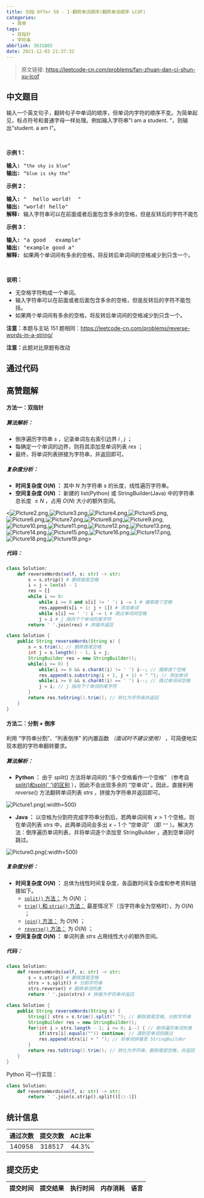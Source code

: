 ```yaml
---
title: 剑指 Offer 58 - I-翻转单词顺序(翻转单词顺序 LCOF)
categories:
  - 简单
tags:
  - 双指针
  - 字符串
abbrlink: 3631865
date: 2021-12-03 21:37:32
---
```


> 原文链接: https://leetcode-cn.com/problems/fan-zhuan-dan-ci-shun-xu-lcof




## 中文题目
<div><p>输入一个英文句子，翻转句子中单词的顺序，但单词内字符的顺序不变。为简单起见，标点符号和普通字母一样处理。例如输入字符串&quot;I am a student. &quot;，则输出&quot;student. a am I&quot;。</p>

<p>&nbsp;</p>

<p><strong>示例 1：</strong></p>

<pre><strong>输入:</strong> &quot;<code>the sky is blue</code>&quot;
<strong>输出:&nbsp;</strong>&quot;<code>blue is sky the</code>&quot;
</pre>

<p><strong>示例 2：</strong></p>

<pre><strong>输入:</strong> &quot; &nbsp;hello world! &nbsp;&quot;
<strong>输出:&nbsp;</strong>&quot;world! hello&quot;
<strong>解释: </strong>输入字符串可以在前面或者后面包含多余的空格，但是反转后的字符不能包括。
</pre>

<p><strong>示例 3：</strong></p>

<pre><strong>输入:</strong> &quot;a good &nbsp; example&quot;
<strong>输出:&nbsp;</strong>&quot;example good a&quot;
<strong>解释: </strong>如果两个单词间有多余的空格，将反转后单词间的空格减少到只含一个。
</pre>

<p>&nbsp;</p>

<p><strong>说明：</strong></p>

<ul>
	<li>无空格字符构成一个单词。</li>
	<li>输入字符串可以在前面或者后面包含多余的空格，但是反转后的字符不能包括。</li>
	<li>如果两个单词间有多余的空格，将反转后单词间的空格减少到只含一个。</li>
</ul>

<p><strong>注意：</strong>本题与主站 151 题相同：<a href="https://leetcode-cn.com/problems/reverse-words-in-a-string/">https://leetcode-cn.com/problems/reverse-words-in-a-string/</a></p>

<p><strong>注意：</strong>此题对比原题有改动</p>
</div>

## 通过代码
<RecoDemo>
</RecoDemo>


## 高赞题解
#### 方法一：双指针

##### 算法解析：

- 倒序遍历字符串 $s$ ，记录单词左右索引边界 $i$ , $j$ ；
- 每确定一个单词的边界，则将其添加至单词列表 $res$ ；
- 最终，将单词列表拼接为字符串，并返回即可。

##### 复杂度分析：

- **时间复杂度 $O(N)$ ：** 其中 $N$ 为字符串 $s$ 的长度，线性遍历字符串。
- **空间复杂度 $O(N)$ ：** 新建的 list(Python) 或 StringBuilder(Java) 中的字符串总长度 $\leq N$ ，占用 $O(N)$ 大小的额外空间。

<![Picture2.png](../images/fan-zhuan-dan-ci-shun-xu-lcof-0.png),![Picture3.png](../images/fan-zhuan-dan-ci-shun-xu-lcof-1.png),![Picture4.png](../images/fan-zhuan-dan-ci-shun-xu-lcof-2.png),![Picture5.png](../images/fan-zhuan-dan-ci-shun-xu-lcof-3.png),![Picture6.png](../images/fan-zhuan-dan-ci-shun-xu-lcof-4.png),![Picture7.png](../images/fan-zhuan-dan-ci-shun-xu-lcof-5.png),![Picture8.png](../images/fan-zhuan-dan-ci-shun-xu-lcof-6.png),![Picture9.png](../images/fan-zhuan-dan-ci-shun-xu-lcof-7.png),![Picture10.png](../images/fan-zhuan-dan-ci-shun-xu-lcof-8.png),![Picture11.png](../images/fan-zhuan-dan-ci-shun-xu-lcof-9.png),![Picture12.png](../images/fan-zhuan-dan-ci-shun-xu-lcof-10.png),![Picture13.png](../images/fan-zhuan-dan-ci-shun-xu-lcof-11.png),![Picture14.png](../images/fan-zhuan-dan-ci-shun-xu-lcof-12.png),![Picture15.png](../images/fan-zhuan-dan-ci-shun-xu-lcof-13.png),![Picture16.png](../images/fan-zhuan-dan-ci-shun-xu-lcof-14.png),![Picture17.png](../images/fan-zhuan-dan-ci-shun-xu-lcof-15.png),![Picture18.png](../images/fan-zhuan-dan-ci-shun-xu-lcof-16.png),![Picture19.png](../images/fan-zhuan-dan-ci-shun-xu-lcof-17.png)>

##### 代码：

```Python []
class Solution:
    def reverseWords(self, s: str) -> str:
        s = s.strip() # 删除首尾空格
        i = j = len(s) - 1
        res = []
        while i >= 0:
            while i >= 0 and s[i] != ' ': i -= 1 # 搜索首个空格
            res.append(s[i + 1: j + 1]) # 添加单词
            while s[i] == ' ': i -= 1 # 跳过单词间空格
            j = i # j 指向下个单词的尾字符
        return ' '.join(res) # 拼接并返回
```

```Java []
class Solution {
    public String reverseWords(String s) {
        s = s.trim(); // 删除首尾空格
        int j = s.length() - 1, i = j;
        StringBuilder res = new StringBuilder();
        while(i >= 0) {
            while(i >= 0 && s.charAt(i) != ' ') i--; // 搜索首个空格
            res.append(s.substring(i + 1, j + 1) + " "); // 添加单词
            while(i >= 0 && s.charAt(i) == ' ') i--; // 跳过单词间空格
            j = i; // j 指向下个单词的尾字符
        }
        return res.toString().trim(); // 转化为字符串并返回
    }
}
```

#### 方法二：分割 + 倒序

利用 “字符串分割”、“列表倒序” 的内置函数 *（面试时不建议使用）* ，可简便地实现本题的字符串翻转要求。

##### 算法解析：

- **Python ：** 由于 $split()$ 方法将单词间的 “多个空格看作一个空格” （参考自 [split()和split(' ')的区别](https://www.cnblogs.com/python-coder/p/10073329.html) ），因此不会出现多余的 “空单词” 。因此，直接利用 $reverse()$ 方法翻转单词列表 $strs$ ，拼接为字符串并返回即可。

![Picture1.png](../images/fan-zhuan-dan-ci-shun-xu-lcof-18.png){:width=500}

- **Java ：** 以空格为分割符完成字符串分割后，若两单词间有 $x > 1$ 个空格，则在单词列表 $strs$ 中，此两单词间会多出 $x - 1$ 个 “空单词” （即 `""` ）。解决方法：倒序遍历单词列表，并将单词逐个添加至 StringBuilder ，遇到空单词时跳过。

![Picture0.png](../images/fan-zhuan-dan-ci-shun-xu-lcof-19.png){:width=500}

##### 复杂度分析：

- **时间复杂度 $O(N)$ ：** 总体为线性时间复杂度，各函数时间复杂度和参考资料链接如下。
  - [`split()` 方法：](https://softwareengineering.stackexchange.com/questions/331909/whats-the-complexity-of-javas-string-split-function) 为 $O(N)$ ；
  - [`trim()` 和 `strip()` 方法：](https://stackoverflow.com/questions/51110114/is-string-trim-faster-than-string-replace) 最差情况下（当字符串全为空格时），为 $O(N)$ ；
  - [`join()` 方法：](https://stackoverflow.com/questions/37133547/time-complexity-of-string-concatenation-in-python) 为 $O(N)$ ；
  - [`reverse()` 方法：](https://stackoverflow.com/questions/37606159/what-is-the-time-complexity-of-python-list-reverse) 为 $O(N)$ ；
- **空间复杂度 $O(N)$ ：** 单词列表 $strs$ 占用线性大小的额外空间。

##### 代码：

```Python []
class Solution:
    def reverseWords(self, s: str) -> str:
        s = s.strip() # 删除首尾空格
        strs = s.split() # 分割字符串
        strs.reverse() # 翻转单词列表
        return ' '.join(strs) # 拼接为字符串并返回
```

```Java []
class Solution {
    public String reverseWords(String s) {
        String[] strs = s.trim().split(" "); // 删除首尾空格，分割字符串
        StringBuilder res = new StringBuilder();
        for(int i = strs.length - 1; i >= 0; i--) { // 倒序遍历单词列表
            if(strs[i].equals("")) continue; // 遇到空单词则跳过
            res.append(strs[i] + " "); // 将单词拼接至 StringBuilder
        }
        return res.toString().trim(); // 转化为字符串，删除尾部空格，并返回
    }
}
```

Python 可一行实现：

```Python []
class Solution:
    def reverseWords(self, s: str) -> str:
        return ' '.join(s.strip().split()[::-1])
```

## 统计信息
| 通过次数 | 提交次数 | AC比率 |
| :------: | :------: | :------: |
|    140958    |    318517    |   44.3%   |

## 提交历史
| 提交时间 | 提交结果 | 执行时间 |  内存消耗  | 语言 |
| :------: | :------: | :------: | :--------: | :--------: |
